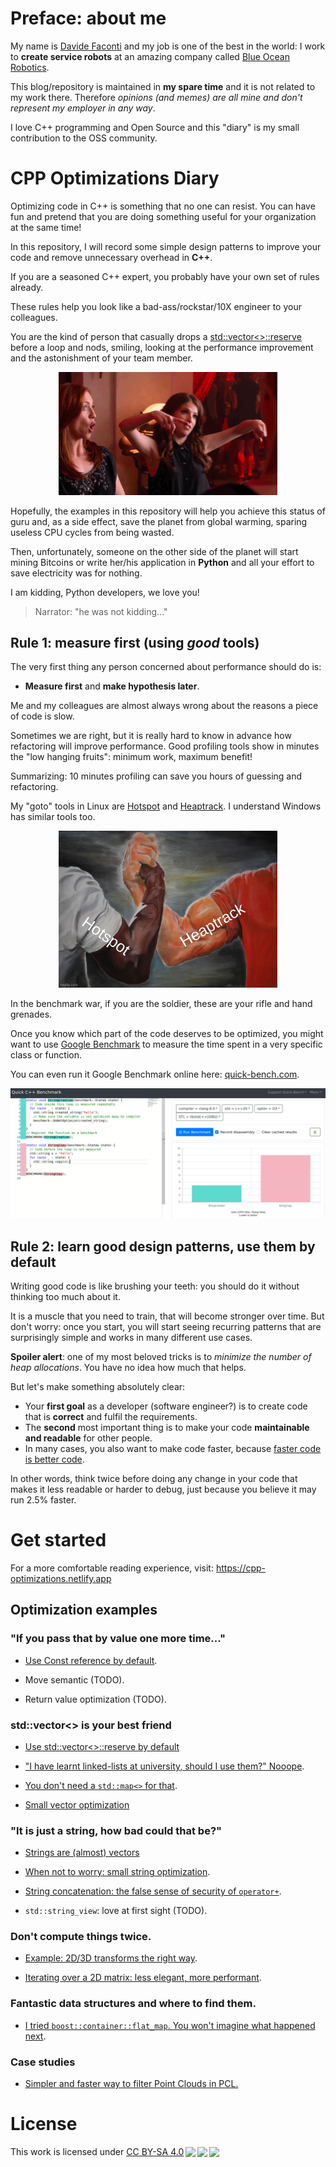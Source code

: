 # Preface: about me

 My name is [Davide Faconti](https://twitter.com/facontidavide) and my job is one of the best in the world: I work to **create service robots** at an amazing company called [Blue Ocean Robotics](https://www.blue-ocean-robotics.com/).
  
This blog/repository is maintained in **my spare time** and it is not  related to my work there. Therefore *opinions (and memes) are all mine and don't represent my employer in any way*.

I love C++ programming and Open Source and this "diary" is my small contribution to the OSS community.

# CPP Optimizations Diary

Optimizing code in C++ is something that no one can resist. You can have fun
and pretend that you are doing something useful for your organization at the same time!

In this repository, I will record some simple design patterns to improve your code 
and remove unnecessary overhead in **C++**.

If you are a seasoned C++ expert, you probably have your own set of rules already.

These rules help you look like a bad-ass/rockstar/10X engineer to your colleagues.

You are the kind of person that casually drops a [std::vector<>::reserve](docs/reserve.md) before a loop and
nods, smiling, looking at the performance improvement and the astonishment of your team member.

<p align="center"><img src="docs/img/boom.gif" width="350"></p>


Hopefully, the examples in this repository will help you achieve this status of guru
and, as a side effect, save the planet from global warming, sparing useless CPU
cycles from being wasted.

Then, unfortunately, someone on the other side of the planet will start mining Bitcoins or write her/his 
application in **Python** and all your effort to save electricity was for nothing.

I am kidding, Python developers, we love you!

> Narrator: "he was not kidding..."

## Rule 1: measure first (using _good_ tools)

The very first thing any person concerned about performance should do is:
 
- **Measure first** and **make hypothesis later**.

Me and my colleagues are almost always wrong about the reasons a piece of code is slow. 

Sometimes we are right, but it is really hard to know in advance how refactoring will
improve performance. Good profiling tools show in minutes the "low hanging fruits": minimum work, maximum benefit!

Summarizing: 10 minutes profiling can save you hours of guessing and refactoring.

My "goto" tools in Linux are [Hotspot](https://github.com/KDAB/hotspot) and 
[Heaptrack](https://github.com/KDE/heaptrack). I understand Windows has similar
tools too.

<p align="center"><img src="docs/img/hotspot_heaptrack.jpg" width="350"></p>

In the benchmark war, if you are the soldier, these are your rifle and hand grenades.

Once you know which part of the code deserves to be optimized, you might want to use
[Google Benchmark](https://github.com/google/benchmark) to measure the time spent in a very specific
class or function.

You can even run it Google Benchmark online here: [quick-bench.com](http://quick-bench.com/G7B2w0xPUWgOVvuzI7unES6cU4w).

![quick-bench](docs/img/quick-bench.png)

## Rule 2: learn good design patterns, use them by default

Writing good code is like brushing your teeth: you should do it without thinking too much about it.

It is a muscle that you need to train, that will become stronger over time. But don't worry:
once you start, you will start seeing recurring patterns that 
are surprisingly simple and works in many different use cases.

**Spoiler alert**: one of my most beloved tricks is to _minimize the number of heap allocations_.
You have no idea how much that helps.

But let's make something absolutely clear: 

- Your **first goal** as a developer (software engineer?) is to create code that is **correct** and fulfil the requirements.
- The **second** most important thing is to make your code **maintainable and readable** for other people.
- In many cases, you also want to make code faster, because [faster code is better code](https://craigmod.com/essays/fast_software/).

In other words, think twice before doing any change in your code that makes it less readable or harder to debug,
just because you believe it may run 2.5% faster.

# Get started

For a more comfortable reading experience, visit: https://cpp-optimizations.netlify.app

## Optimization examples

### "If you pass that by value one more time..."

- [Use Const reference by default](docs/prefer_references.md).

- Move semantic (TODO).

- Return value optimization (TODO).


### std::vector<> is your best friend


- [Use std::vector<>::reserve by default](docs/reserve.md)

- ["I have learnt linked-lists at university, should I use them?" Nooope](docs/no_lists.md).

- [You don't need a `std::map<>` for that](docs/dont_need_map.md).

- [Small vector optimization](docs/small_vectors.md)


### "It is just a string, how bad could that be?"

- [Strings are (almost) vectors](docs/strings_are_vectors.md)

- [When not to worry: small string optimization](docs/small_strings.md).

- [String concatenation: the false sense of security of `operator+`](docs/strings_concatenation.md).

- `std::string_view`: love at first sight (TODO).

### Don't compute things twice.

- [Example: 2D/3D transforms the right way](docs/2d_transforms.md).

- [Iterating over a 2D matrix: less elegant, more performant](docs/2d_matrix_iteration.md).

### Fantastic data structures and where to find them.

- [I tried `boost::container::flat_map`. You won't imagine what happened next](docs/boost_flatmap.md).

### Case studies

- [Simpler and faster way to filter Point Clouds in PCL.](docs/pcl_filter.md)


# License

<p xmlns:dct="http://purl.org/dc/terms/" xmlns:cc="http://creativecommons.org/ns#" class="license-text">This work   is licensed under <a rel="license" href="https://creativecommons.org/licenses/by-sa/4.0">CC BY-SA 4.0<img style="height:22px!important;margin-left:3px;vertical-align:text-bottom;" src="https://mirrors.creativecommons.org/presskit/icons/cc.svg?ref=chooser-v1" /><img style="height:22px!important;margin-left:3px;vertical-align:text-bottom;" src="https://mirrors.creativecommons.org/presskit/icons/by.svg?ref=chooser-v1" /><img style="height:22px!important;margin-left:3px;vertical-align:text-bottom;" src="https://mirrors.creativecommons.org/presskit/icons/sa.svg?ref=chooser-v1" /></a></p>
